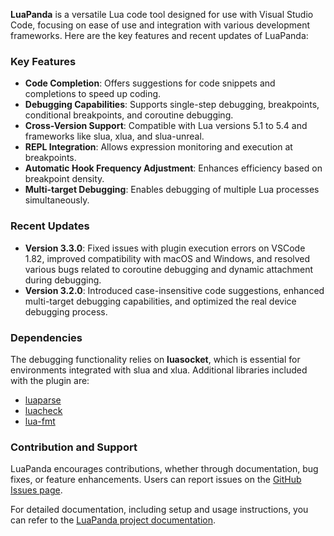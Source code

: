 **LuaPanda** is a versatile Lua code tool designed for use with Visual Studio Code, focusing on ease of use and integration with various development frameworks. Here are the key features and recent updates of LuaPanda:

### Key Features
- **Code Completion**: Offers suggestions for code snippets and completions to speed up coding.
- **Debugging Capabilities**: Supports single-step debugging, breakpoints, conditional breakpoints, and coroutine debugging.
- **Cross-Version Support**: Compatible with Lua versions 5.1 to 5.4 and frameworks like slua, xlua, and slua-unreal.
- **REPL Integration**: Allows expression monitoring and execution at breakpoints.
- **Automatic Hook Frequency Adjustment**: Enhances efficiency based on breakpoint density.
- **Multi-target Debugging**: Enables debugging of multiple Lua processes simultaneously.

### Recent Updates
- **Version 3.3.0**: Fixed issues with plugin execution errors on VSCode 1.82, improved compatibility with macOS and Windows, and resolved various bugs related to coroutine debugging and dynamic attachment during debugging.
- **Version 3.2.0**: Introduced case-insensitive code suggestions, enhanced multi-target debugging capabilities, and optimized the real device debugging process.

### Dependencies
The debugging functionality relies on **luasocket**, which is essential for environments integrated with slua and xlua. Additional libraries included with the plugin are:
- [luaparse](https://github.com/oxyc/luaparse)
- [luacheck](https://github.com/mpeterv/luacheck)
- [lua-fmt](https://github.com/trixnz/lua-fmt)

### Contribution and Support
LuaPanda encourages contributions, whether through documentation, bug fixes, or feature enhancements. Users can report issues on the [GitHub Issues page](https://github.com/Tencent/LuaPanda/issues).

For detailed documentation, including setup and usage instructions, you can refer to the [LuaPanda project documentation](./Docs/Manual/feature-introduction.md).
